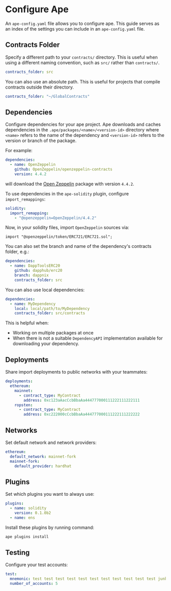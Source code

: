 # Configure Ape

An `ape-config.yaml` file allows you to configure ape. This guide serves as an index of the settings you can include 
in an `ape-config.yaml` file.

## Contracts Folder

Specify a different path to your `contracts/` directory.
This is useful when using a different naming convention, such as `src/` rather than `contracts/`.

```yaml
contracts_folder: src
```

You can also use an absolute path.
This is useful for projects that compile contracts outside their directory.

```yaml
contracts_folder: "~/GlobalContracts"
```

## Dependencies

Configure dependencies for your ape project.
Ape downloads and caches dependencies in the `.ape/packages/<name>/<version-id>` directory where `<name>` refers to the name of the dependency and `<version-id>` refers to the version or branch of the package.

For example:

```yaml
dependencies:
  - name: OpenZeppelin
    github: OpenZeppelin/openzeppelin-contracts
    version: 4.4.2
```

will download the [Open Zeppelin](https://github.com/OpenZeppelin/openzeppelin-contracts) package with version `4.4.2`.

To use dependencies in the `ape-solidity` plugin, configure `import_remappings`:

```yaml
solidity: 
  import_remapping:
    - "@openzeppelin=OpenZeppelin/4.4.2"
```

Now, in your solidity files, import `OpenZeppelin` sources via:

```solidity
import "@openzeppelin/token/ERC721/ERC721.sol";
```

You can also set the branch and name of the dependency's contracts folder, e.g.:

```yaml
dependencies:
  - name: DappToolsERC20
    github: dapphub/erc20
    branch: dappnix
    contracts_folder: src
```

You can also use local dependencies:

```yaml
dependencies:
  - name: MyDependency
    local: local/path/to/MyDependency
    contracts_folder: src/contracts
```

This is helpful when:

* Working on multiple packages at once
* When there is not a suitable `DependencyAPI` implementation available for downloading your dependency.

## Deployments

Share import deployments to public networks with your teammates:

```yaml
deployments:
  ethereum:
    mainnet:
      - contract_type: MyContract
        address: 0xc123aAacCcbBbaAa444777000111222111222111
    ropsten:
      - contract_type: MyContract
        address: 0xc222000cCcbBbaAa444777000111222111222222
```

## Networks

Set default network and network providers:

```yaml
ethereum:
  default_network: mainnet-fork
  mainnet-fork:
    default_provider: hardhat
```

## Plugins

Set which plugins you want to always use:

```yaml
plugins:
  - name: solidity
    version: 0.1.0b2
  - name: ens
```

Install these plugins by running command:

```bash
ape plugins install
```

## Testing

Configure your test accounts:

```yaml
test:
  mnemonic: test test test test test test test test test test test junk
  number_of_accounts: 5
```
